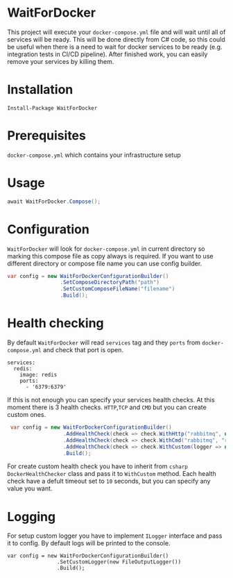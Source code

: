 # WaitForDocker
This project will execute your `docker-compose.yml` file and will wait until all of services will be ready. This will be done directly from C# code, so this could be useful when there is a need to wait for docker services to be ready (e.g. integration tests in CI/CD pipeline). After finished work, you can easily remove your services by killing them.

# Installation
```Install-Package WaitForDocker```
# Prerequisites
```docker-compose.yml``` which contains your infrastructure setup
# Usage
```csharp 
await WaitForDocker.Compose();
```
# Configuration
`WaitForDocker` will look for ```docker-compose.yml``` in current directory so marking this compose file as copy always is required. If you want to use different directory or compose file name you can use config builder.
```csharp
var config = new WaitForDockerConfigurationBuilder()
                 .SetComposeDirectoryPath("path")
                 .SetCustomComposeFileName("filename")
                 .Build();
```
# Health checking
By default `WaitForDocker` will read `services` tag and they `ports` from `docker-compose.yml` and check that port is open.
```
services:
  redis:
    image: redis
    ports:
      - '6379:6379'
```
If this is not enough you can specify your services health checks. At this moment there is 3 health checks. `HTTP`,`TCP` and `CMD` but you can create custom ones.  
```csharp
 var config = new WaitForDockerConfigurationBuilder()
                  .AddHealthCheck(check => check.WithHttp("rabbitmq", new Uri("http://localhost:15672")))
                  .AddHealthCheck(check => check.WithCmd("rabbitmq", "rabbitmqctl status"))
                  .AddHealthCheck(check => check.WithCustom(logger => new SomeHealthCheck("sqlserver", 100, null, logger)))
                  .Build();
```
For create custom health check you have to inherit from ```csharp DockerHealthChecker``` class and pass it to `WithCustom` method.
Each health check have a defult timeout set to `10` seconds, but you can specify any value you want.

# Logging
For setup custom logger you have to implement ```ILogger``` interface and pass it to config. By default logs will be printed to the console.
```
var config = new WaitForDockerConfigurationBuilder()
                .SetCustomLogger(new FileOutputLogger())
                .Build();
```
